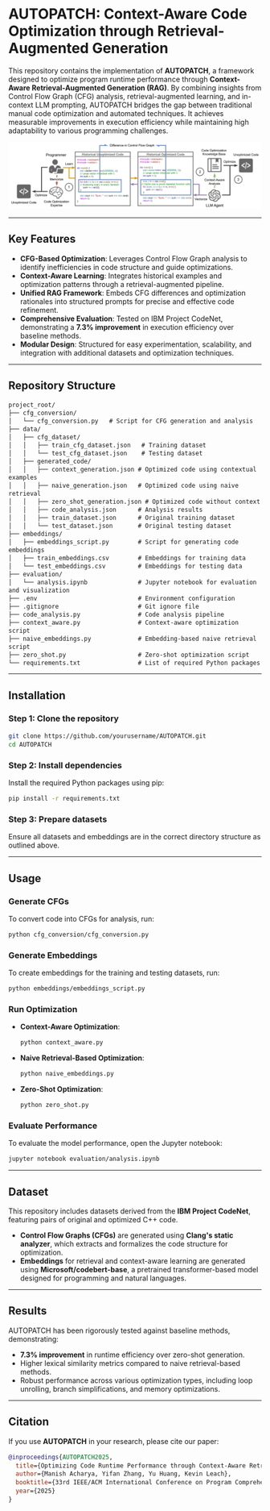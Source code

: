 # AUTOPATCH: Context-Aware Code Optimization through Retrieval-Augmented Generation

This repository contains the implementation of **AUTOPATCH**, a framework designed to optimize program runtime performance through **Context-Aware Retrieval-Augmented Generation (RAG)**. By combining insights from Control Flow Graph (CFG) analysis, retrieval-augmented learning, and in-context LLM prompting, AUTOPATCH bridges the gap between traditional manual code optimization and automated techniques. It achieves measurable improvements in execution efficiency while maintaining high adaptability to various programming challenges.

![AUTOPATCH Workflow](assets/autopatch_overview.jpg "Overview of the AUTOPATCH Workflow")

---

## Key Features

-   **CFG-Based Optimization**: Leverages Control Flow Graph analysis to identify inefficiencies in code structure and guide optimizations.
-   **Context-Aware Learning**: Integrates historical examples and optimization patterns through a retrieval-augmented pipeline.
-   **Unified RAG Framework**: Embeds CFG differences and optimization rationales into structured prompts for precise and effective code refinement.
-   **Comprehensive Evaluation**: Tested on IBM Project CodeNet, demonstrating a **7.3% improvement** in execution efficiency over baseline methods.
-   **Modular Design**: Structured for easy experimentation, scalability, and integration with additional datasets and optimization techniques.

---

## Repository Structure

```plaintext
project_root/
├── cfg_conversion/
│   └── cfg_conversion.py   # Script for CFG generation and analysis
├── data/
│   ├── cfg_dataset/
│   │   ├── train_cfg_dataset.json   # Training dataset
│   │   └── test_cfg_dataset.json    # Testing dataset
│   ├── generated_code/
│   │   ├── context_generation.json # Optimized code using contextual examples
│   │   ├── naive_generation.json   # Optimized code using naive retrieval
│   │   ├── zero_shot_generation.json # Optimized code without context
│   │   ├── code_analysis.json      # Analysis results
│   │   ├── train_dataset.json      # Original training dataset
│   │   └── test_dataset.json       # Original testing dataset
├── embeddings/
│   ├── embeddings_script.py        # Script for generating code embeddings
│   ├── train_embeddings.csv        # Embeddings for training data
│   └── test_embeddings.csv         # Embeddings for testing data
├── evaluation/
│   └── analysis.ipynb              # Jupyter notebook for evaluation and visualization
├── .env                            # Environment configuration
├── .gitignore                      # Git ignore file
├── code_analysis.py                # Code analysis pipeline
├── context_aware.py                # Context-aware optimization script
├── naive_embeddings.py             # Embedding-based naive retrieval script
├── zero_shot.py                    # Zero-shot optimization script
└── requirements.txt                # List of required Python packages
```

---

## Installation

### Step 1: Clone the repository

```bash
git clone https://github.com/yourusername/AUTOPATCH.git
cd AUTOPATCH
```

### Step 2: Install dependencies

Install the required Python packages using pip:

```bash
pip install -r requirements.txt
```

### Step 3: Prepare datasets

Ensure all datasets and embeddings are in the correct directory structure as outlined above.

---

## Usage

### Generate CFGs

To convert code into CFGs for analysis, run:

```bash
python cfg_conversion/cfg_conversion.py
```

### Generate Embeddings

To create embeddings for the training and testing datasets, run:

```bash
python embeddings/embeddings_script.py
```

### Run Optimization

-   **Context-Aware Optimization**:
    ```bash
    python context_aware.py
    ```
-   **Naive Retrieval-Based Optimization**:
    ```bash
    python naive_embeddings.py
    ```
-   **Zero-Shot Optimization**:
    ```bash
    python zero_shot.py
    ```

### Evaluate Performance

To evaluate the model performance, open the Jupyter notebook:

```bash
jupyter notebook evaluation/analysis.ipynb
```

---

## Dataset

This repository includes datasets derived from the **IBM Project CodeNet**, featuring pairs of original and optimized C++ code.

-   **Control Flow Graphs (CFGs)** are generated using **Clang's static analyzer**, which extracts and formalizes the code structure for optimization.
-   **Embeddings** for retrieval and context-aware learning are generated using **Microsoft/codebert-base**, a pretrained transformer-based model designed for programming and natural languages.

---

## Results

AUTOPATCH has been rigorously tested against baseline methods, demonstrating:

-   **7.3% improvement** in runtime efficiency over zero-shot generation.
-   Higher lexical similarity metrics compared to naive retrieval-based methods.
-   Robust performance across various optimization types, including loop unrolling, branch simplifications, and memory optimizations.

---

## Citation

If you use **AUTOPATCH** in your research, please cite our paper:

```bibtex
@inproceedings{AUTOPATCH2025,
  title={Optimizing Code Runtime Performance through Context-Aware Retrieval-Augmented Generation},
  author={Manish Acharya, Yifan Zhang, Yu Huang, Kevin Leach},
  booktitle={33rd IEEE/ACM International Conference on Program Comprehension (ICPC)},
  year={2025}
}
```
